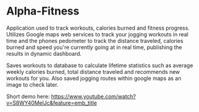 # Alpha-Fitness

Application used to track workouts, calories burned and fitness progress. Utilizes Google maps web services to track your jogging workouts in real time and the phones pedometer to track the distance traveled, calories burned and speed you're currently going at in real time, publishing the results in dynamic dashboard. 

Saves workouts to database to calculate lifetime statistics such as average weekly calories burned, total distance traveled and recommends new workouts for you. Also saved jogging routes within google maps as an image to check later.

Short demo here: 
https://www.youtube.com/watch?v=S8WY40MelJc&feature=emb_title

